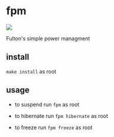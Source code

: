 # fpm
![](https://media.giphy.com/media/RTP5yqpBaN8li/giphy.gif)


Fulton's simple power managment

## install
`make install` as root

## usage 
- to suspend run `fpm` as root

- to hibernate run `fpm hibernate` as root

- to freeze run `fpm freeze` as root
